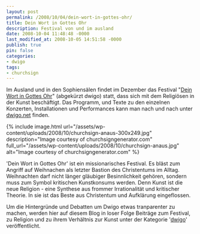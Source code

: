 ```yaml
---
layout: post
permalink: /2008/10/04/dein-wort-in-gottes-ohr/
title: Dein Wort in Gottes Ohr
description: Festival von und im ausland
date: 2008-10-04 11:48:48 -0000
last_modified_at: 2008-10-05 14:51:58 -0000
publish: true
pin: false
categories:
- dwigo
tags:
- churchsign
---
```

Im Ausland und in den Sophiensälen findet im Dezember das Festival "[Dein Wort in Gottes Ohr](https://www.dwigo.net "dwigo: Festival")" (abgekürzt dwigo) statt, dass sich mit dem Religiösen in der Kunst beschäftigt. Das Programm, und Texte zu den einzelnen Konzerten, Installationen und Performances kann man nach und nach unter [dwigo.net](https://www.dwigo.net "dwigo: Festival") finden.

{% include image.html url="/assets/wp-content/uploads/2008/10/churchsign-anaus-300x249.jpg" description="Image courtesy of churchsigngenerator.com" full_url="/assets/wp-content/uploads/2008/10/churchsign-anaus.jpg" alt="Image courtesy of churchsigngenerator.com" %}

'Dein Wort in Gottes Ohr' ist ein missionarisches Festival. Es bläst zum Angriff auf Weihnachen als letzter Bastion des Christentums im Alltag. Weihnachten darf nicht länger gläubiger Besinnlichkeit gehören, sondern muss zum Symbol kritischen Kunstkonsums werden. Denn Kunst ist die neue Religion - eine Synthese aus frommer Irrationalität und kritischer Theorie. In sie ist das Beste aus Christentum und Aufklärung eingeflossen.

Um die Hintergründe und Debatten um Dwigo etwas tranparenter zu machen, werden hier auf diesem Blog in loser Folge Beiträge zum Festival, zu Religion und zu ihrem Verhältnis zur Kunst unter der Kategorie '[dwigo](https://minimeta.de/topics/dwigo/ "minimeta: topic dwigo")' veröffentlicht.
